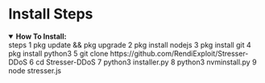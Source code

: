# Install Steps
<details open>
    <summary><strong>How To Install:</strong></summary>  
    steps
  1 pkg update && pkg upgrade
  2 pkg install nodejs
  3 pkg install git
  4 pkg install python3
  5 git clone https://github.com/RendiExploit/Stresser-DDoS
  6 cd Stresser-DDoS
  7 python3 installer.py
  8 python3 nvminstall.py
  9 node stresser.js 
